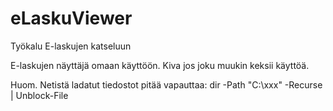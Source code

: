 # eLaskuViewer
Työkalu E-laskujen katseluun

E-laskujen näyttäjä omaan käyttöön. Kiva jos joku muukin keksii käyttöä.

Huom. Netistä ladatut tiedostot pitää vapauttaa: dir -Path "C:\xxx" -Recurse | Unblock-File
